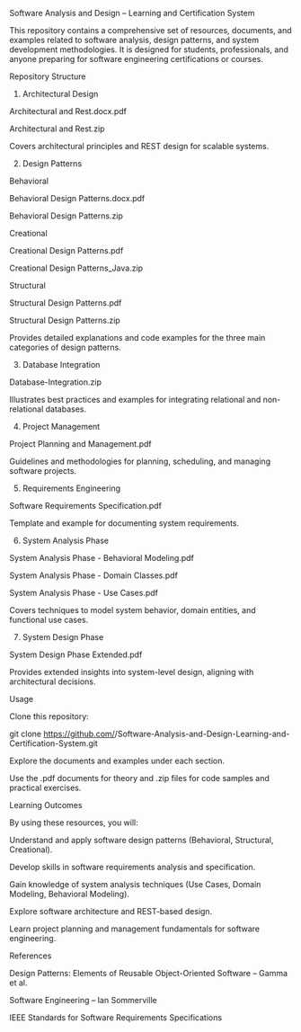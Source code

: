 Software Analysis and Design – Learning and Certification System

This repository contains a comprehensive set of resources, documents, and examples related to software analysis, design patterns, and system development methodologies. It is designed for students, professionals, and anyone preparing for software engineering certifications or courses.

Repository Structure
1. Architectural Design

Architectural and Rest.docx.pdf

Architectural and Rest.zip

Covers architectural principles and REST design for scalable systems.

2. Design Patterns

Behavioral

Behavioral Design Patterns.docx.pdf

Behavioral Design Patterns.zip

Creational

Creational Design Patterns.pdf

Creational Design Patterns_Java.zip

Structural

Structural Design Patterns.pdf

Structural Design Patterns.zip

Provides detailed explanations and code examples for the three main categories of design patterns.

3. Database Integration

Database-Integration.zip

Illustrates best practices and examples for integrating relational and non-relational databases.

4. Project Management

Project Planning and Management.pdf

Guidelines and methodologies for planning, scheduling, and managing software projects.

5. Requirements Engineering

Software Requirements Specification.pdf

Template and example for documenting system requirements.

6. System Analysis Phase

System Analysis Phase - Behavioral Modeling.pdf

System Analysis Phase - Domain Classes.pdf

System Analysis Phase - Use Cases.pdf

Covers techniques to model system behavior, domain entities, and functional use cases.

7. System Design Phase

System Design Phase Extended.pdf

Provides extended insights into system-level design, aligning with architectural decisions.

Usage

Clone this repository:

git clone https://github.com/<username>/Software-Analysis-and-Design-Learning-and-Certification-System.git


Explore the documents and examples under each section.

Use the .pdf documents for theory and .zip files for code samples and practical exercises.

Learning Outcomes

By using these resources, you will:

Understand and apply software design patterns (Behavioral, Structural, Creational).

Develop skills in software requirements analysis and specification.

Gain knowledge of system analysis techniques (Use Cases, Domain Modeling, Behavioral Modeling).

Explore software architecture and REST-based design.

Learn project planning and management fundamentals for software engineering.

References

Design Patterns: Elements of Reusable Object-Oriented Software – Gamma et al.

Software Engineering – Ian Sommerville

IEEE Standards for Software Requirements Specifications
